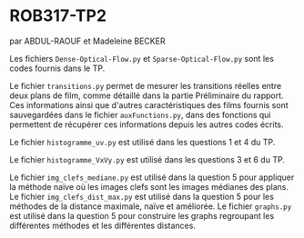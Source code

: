 # ROB317-TP2
par ABDUL-RAOUF et Madeleine BECKER


Les fichiers `Dense-Optical-Flow.py` et `Sparse-Optical-Flow.py` sont les codes fournis dans le TP.

Le fichier `transitions.py` permet de mesurer les transitions réelles entre deux plans de film, comme détaillé dans la partie Préliminaire du rapport. Ces informations ainsi que d'autres caractéristiques des films fournis sont sauvegardées dans le fichier `auxFunctions.py`, dans des fonctions qui permettent de récupérer ces informations depuis les autres codes écrits.

Le fichier `histogramme_uv.py` est utilisé dans les questions 1 et 4 du TP.

Le fichier `histogramme_VxVy.py` est utilisé dans les questions 3 et 6 du TP.

Le fichier `img_clefs_mediane.py` est utilisé dans la question 5 pour appliquer la méthode naïve où les images clefs sont les images médianes des plans. 
Le fichier `img_clefs_dist_max.py` est utilisé dans la question 5 pour les méthodes de la distance maximale, naïve et améliorée.
Le fichier `graphs.py` est utilisé dans la question 5 pour construire les graphs regroupant les différentes méthodes et les différentes distances.
